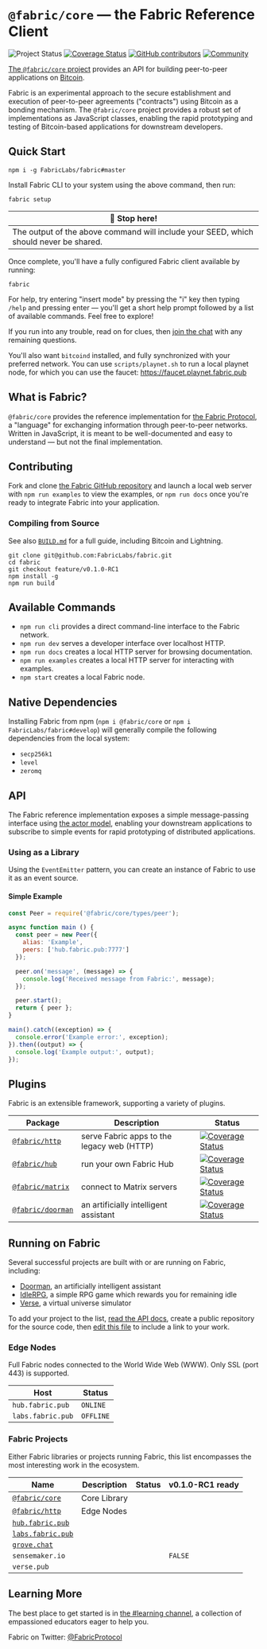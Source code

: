 # `@fabric/core` — the Fabric Reference Client
![Project Status][badge-status]
[![Coverage Status][badge-coverage]][coverage]
[![GitHub contributors][badge-contributors]][contributors]
[![Community][badge-chat]][chat]

[The `@fabric/core` project][fabric-github] provides an API for building peer-to-peer applications on [Bitcoin][bitcoin].

Fabric is an experimental approach to the secure establishment and execution of
peer-to-peer agreements ("contracts") using Bitcoin as a bonding mechanism. The
`@fabric/core` project provides a robust set of implementations as JavaScript
classes, enabling the rapid prototyping and testing of Bitcoin-based
applications for downstream developers.

## Quick Start
`npm i -g FabricLabs/fabric#master`

Install Fabric CLI to your system using the above command, then run:
```
fabric setup
```

| 🚨 Stop here! |
|--------------|
| The output of the above command will include your SEED, which should never be shared. |

Once complete, you'll have a fully configured Fabric client available by running:
```
fabric
```

For help, try entering "insert mode" by pressing the "i" key then typing `/help` and pressing enter — you'll get a short help prompt followed by a list of available commands.  Feel free to explore!

If you run into any trouble, read on for clues, then [join the chat][chat-help] with any remaining questions.

You'll also want `bitcoind` installed, and fully synchronized with your
preferred network.  You can use `scripts/playnet.sh` to run a local playnet
node, for which you can use the faucet: https://faucet.playnet.fabric.pub

## What is Fabric?
`@fabric/core` provides the reference implementation for [the Fabric Protocol][protocol], a "language" for exchanging information through peer-to-peer networks.  Written in JavaScript, it is meant to be well-documented and easy to understand — but not the final implementation.

## Contributing
Fork and clone [the Fabric GitHub repository][fabric-github] and launch a local
web server with `npm run examples` to view the examples, or `npm run docs` once
you're ready to integrate Fabric into your application.

### Compiling from Source
See also [`BUILD.md`][build-guide] for a full guide, including Bitcoin and Lightning.

```
git clone git@github.com:FabricLabs/fabric.git
cd fabric
git checkout feature/v0.1.0-RC1
npm install -g
npm run build
```

## Available Commands
- `npm run cli` provides a direct command-line interface to the Fabric network.
- `npm run dev` serves a developer interface over localhost HTTP.
- `npm run docs` creates a local HTTP server for browsing documentation.
- `npm run examples` creates a local HTTP server for interacting with examples.
- `npm start` creates a local Fabric node.

## Native Dependencies
Installing Fabric from npm (`npm i @fabric/core` or
`npm i FabricLabs/fabric#develop`) will generally compile the following
dependencies from the local system:
- `secp256k1`
- `level`
- `zeromq`

## API
The Fabric reference implementation exposes a simple message-passing interface
using [the actor model][actor-model], enabling your downstream applications to
subscribe to simple events for rapid prototyping of distributed applications.

### Using as a Library
Using the `EventEmitter` pattern, you can create an instance of Fabric to use
it as an event source.

#### Simple Example
```js
const Peer = require('@fabric/core/types/peer');

async function main () {
  const peer = new Peer({
    alias: 'Example',
    peers: ['hub.fabric.pub:7777']
  });

  peer.on('message', (message) => {
    console.log('Received message from Fabric:', message);
  });

  peer.start();
  return { peer };
}

main().catch((exception) => {
  console.error('Example error:', exception);
}).then((output) => {
  console.log('Example output:', output);
});
```

## Plugins
Fabric is an extensible framework, supporting a variety of plugins.

| Package                            | Description                                | Status                                                               |
|------------------------------------|--------------------------------------------|----------------------------------------------------------------------|
| [`@fabric/http`][http-plugin]      | serve Fabric apps to the legacy web (HTTP) | [![Coverage Status][badge-http-coverage]][badge-http-coverage]       |
| [`@fabric/hub`][hub-plugin]        | run your own Fabric Hub                    | [![Coverage Status][badge-hub-coverage]][badge-hub-coverage]         |
| [`@fabric/matrix`][matrix-plugin]  | connect to Matrix servers                  | [![Coverage Status][badge-matrix-coverage]][badge-matrix-coverage]   |
| [`@fabric/doorman`][doorman]       | an artificially intelligent assistant      | [![Coverage Status][badge-doorman-coverage]][doorman-coverage-home]  |

## Running on Fabric
Several successful projects are built with or are running on Fabric, including:

- [Doorman][doorman], an artificially intelligent assistant
- [IdleRPG][idlerpg], a simple RPG game which rewards you for remaining idle
- [Verse][verse], a virtual universe simulator

To add your project to the list, [read the API docs][api-docs], create a public
repository for the source code, then [edit this file][edit-readme] to include a
link to your work.

### Edge Nodes
Full Fabric nodes connected to the World Wide Web (WWW).  Only SSL (port 443) is supported.

| Host | Status |
| ---- | ------ |
| `hub.fabric.pub` | `ONLINE`
| `labs.fabric.pub` | `OFFLINE`

### Fabric Projects
Either Fabric libraries or projects running Fabric, this list encompasses the most interesting work in the ecosystem.

| Name | Description | Status | v0.1.0-RC1 ready
| ---- | ----------- | ------ | ----------
| [`@fabric/core`][fabric-github] | Core Library
| [`@fabric/http`][http-plugin] | Edge Nodes
| [`hub.fabric.pub`](https://hub.fabric.pub) |
| [`labs.fabric.pub`](https://labs.fabric.pub) |
| [`grove.chat`][chat] |
| `sensemaker.io` | | | `FALSE`
| `verse.pub` | | |

## Learning More
The best place to get started is in [the #learning channel][learning], a
collection of empassioned educators eager to help you.

Fabric on Twitter: [@FabricProtocol][twitter]

[fabric]: fabric:

[bitcoin]: https://bitcoin.org
[build-guide]: BUILD.md
[chat]: https://grove.chat
[chat-help]: https://grove.chat/#/room/#help:fabric.pub
[chat-support]: https://grove.chat/#/room/#help:fabric.pub
[coverage]: https://codecov.io/gh/FabricLabs/fabric
[development]: https://grove.chat/#/room/#development:fabric.pub
[fabric-fm]: https://fabric.fm
[fabric-pub]: https://fabric.pub
[fabric-github]: https://github.com/FabricLabs/fabric
[fabric-http]: https://github.com/FabricLabs/fabric-http
[protocol]: PROTOCOL.md
[learning]: https://grove.chat/#/room/#learning:fabric.pub

[api-docs]: https://dev.fabric.pub

[fabric-github]: https://github.com/FabricLabs/fabric
[http-plugin]: https://github.com/FabricLabs/fabric-http
[hub-plugin]: https://github.com/FabricLabs/hub.fabric.pub
[matrix-plugin]: https://github.com/FabricLabs/fabric-matrix
[twilio-plugin]: https://github.com/FabricLabs/fabric-twilio
[zapier-plugin]: https://github.com/FabricLabs/fabric-zapier
[github-plugin]: https://github.com/FabricLabs/fabric-github

[edit-readme]: https://github.com/FabricLabs/fabric/edit/master/README.md
[contributors]: https://github.com/FabricLabs/fabric/graphs/contributors
[build-status]: https://app.travis-ci.com/github/FabricLabs/fabric

[badge-status]: https://img.shields.io/badge/status-experimental-rainbow.svg?style=flat-square
[badge-build]: https://img.shields.io/travis/FabricLabs/fabric.svg?branch=master&style=flat-square
[badge-coverage]: https://img.shields.io/codecov/c/github/FabricLabs/fabric.svg?style=flat-square
[badge-contributors]: https://img.shields.io/github/contributors/FabricLabs/fabric.svg?style=flat-square
[badge-chat]: https://img.shields.io/matrix/hub:fabric.pub.svg?server_fqdn=matrix.org&style=flat-square

[badge-doorman-status]: https://img.shields.io/travis/FabricLabs/doorman.svg?branch=master&style=flat-square
[badge-doorman-coverage]: https://img.shields.io/codecov/c/github/FabricLabs/doorman.svg?style=flat-square
[badge-http-status]: https://img.shields.io/travis/FabricLabs/fabric-http.svg?branch=master&style=flat-square
[badge-hub-status]: https://img.shields.io/travis/FabricLabs/fabric-hub.svg?branch=master&style=flat-square
[badge-http-coverage]: https://img.shields.io/codecov/c/github/FabricLabs/fabric-http.svg?style=flat-square
[badge-hub-coverage]: https://img.shields.io/codecov/c/github/FabricLabs/fabric-hub.svg?style=flat-square
[badge-matrix-status]: https://img.shields.io/travis/FabricLabs/fabric-matrix.svg?branch=master&style=flat-square
[badge-matrix-coverage]: https://img.shields.io/codecov/c/github/FabricLabs/fabric-matrix.svg?style=flat-square
[badge-twilio-status]: https://img.shields.io/travis/FabricLabs/fabric-twilio.svg?branch=master&style=flat-square
[badge-twilio-coverage]: https://img.shields.io/codecov/c/github/FabricLabs/fabric-twilio.svg?style=flat-square
[badge-zapier-status]: https://img.shields.io/travis/FabricLabs/fabric-zapier.svg?branch=master&style=flat-square
[badge-zapier-coverage]: https://img.shields.io/codecov/c/github/FabricLabs/fabric-zapier.svg?style=flat-square
[badge-soundtrack-status]: https://img.shields.io/travis/FabricLabs/soundtrack.svg?branch=master&style=flat-square
[badge-soundtrack-coverage]: https://img.shields.io/codecov/c/github/FabricLabs/soundtrack.svg?style=flat-square
[badge-github-status]: https://img.shields.io/travis/FabricLabs/fabric-github.svg?branch=master&style=flat-square
[badge-github-coverage]: https://img.shields.io/codecov/c/github/FabricLabs/fabric-github.svg?style=flat-square

[doorman-test-status]: https://app.travis-ci.com/github/FabricLabs/doorman
[http-test-status]: https://app.travis-ci.com/github/FabricLabs/fabric-http
[matrix-test-status]: https://app.travis-ci.com/github/FabricLabs/fabric-matrix
[twilio-test-status]: https://app.travis-ci.com/github/FabricLabs/fabric-twilio
[zapier-test-status]: https://app.travis-ci.com/github/FabricLabs/fabric-zapier
[soundtrack-test-status]: https://app.travis-ci.com/github/FabricLabs/soundtrack
[github-test-status]: https://app.travis-ci.com/github/FabricLabs/fabric-github

[doorman-coverage-home]: https://codecov.io/gh/FabricLabs/doorman
[http-coverage-home]: https://codecov.io/gh/FabricLabs/fabric-http
[soundtrack-coverage-home]: https://codecov.io/gh/FabricLabs/soundtrack
[github-coverage-home]: https://codecov.io/gh/FabricLabs/fabric-github

[soundtrack.io]: https://soundtrack.io
[soundtrack]: https://github.com/FabricLabs/soundtrack
[doorman]: https://github.com/FabricLabs/doorman
[idlerpg]: https://to.fabric.pub/#idlerpg:verse.im
[verse]: https://github.com/FabricLabs/verse

[everything-is-broken]: https://medium.com/message/everything-is-broken-81e5f33a24e1
[coordination]: https://i.imgur.com/Ki3fbTh.gif
[bitcoin-donations]: bitcoin:3CHGLadfbcKrM1sS5uYtASaq75VAuMSMpb
[bitcoin-donations-image]: https://fabric.pub/assets/3CHGLadfbcKrM1sS5uYtASaq75VAuMSMpb.png
[twitter]: https://twitter.com/FabricProtocol
[join]: https://chat.fabric.pub#register
[actor-model]: http://hdl.handle.net/1721.1/6935
[specification]: https://dev.fabric.pub/snippets/specification.html
[releases]: https://github.com/FabricLabs/fabric/releases
